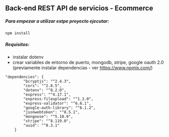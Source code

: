 ## Back-end REST API de servicios - Ecommerce

##### Para empezar a utilizar estpe proyecto ejecutar:

```
npm install
```

##### Requisitos:
- instalar dotenv
- crear variables de entorno de puerto, mongodb, stripe, google oauth 2.0 (previamente instalar dependencias - ver https://www.npmjs.com/)

```
"dependencies": {
        "bcryptjs": "^2.4.3",
        "cors": "^2.8.5",
        "dotenv": "^8.2.0",
        "express": "^4.17.1",
        "express-fileupload": "^1.2.0",
        "express-validator": "^6.6.1",
        "google-auth-library": "^6.1.2",
        "jsonwebtoken": "^8.5.1",
        "mongoose": "^5.10.9",
        "stripe": "^8.119.0",
        "uuid": "^8.3.1"
    }
```
